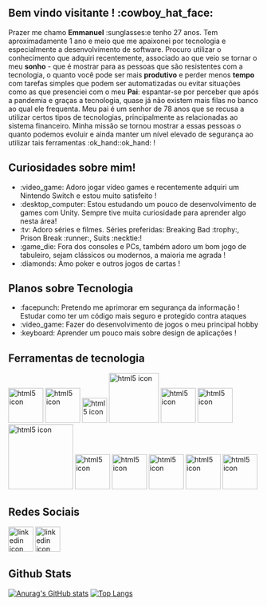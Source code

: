 <h2>Bem vindo visitante ! :cowboy_hat_face:</h2>
<p>Prazer me chamo <b>Emmanuel</b> :sunglasses:e tenho 27 anos. Tem aproximadamente 1 ano e meio que me apaixonei por tecnologia e especialmente a desenvolvimento de software.
Procuro utilizar o conhecimento que adquiri recentemente, associado ao que veio se tornar o meu <b>sonho</b> - que é mostrar para as pessoas que são resistentes com a tecnologia,
o quanto você pode ser mais <b>produtivo</b> e perder menos <b>tempo</b> com tarefas simples que podem ser automatizadas ou evitar situações como as que presenciei com o meu <b>Pai</b>: espantar-se por perceber que após a pandemia e graças a tecnologia, quase já não existem mais filas no banco ao qual ele frequenta. Meu pai é um senhor de 78 anos que se recusa a utilizar certos tipos de tecnologias, principalmente as relacionadas ao sistema financeiro. Minha missão se tornou mostrar a essas pessoas o quanto podemos evoluir e ainda manter um nível elevado de segurança ao utilizar tais ferramentas :ok_hand::ok_hand: !<p>

<h2>Curiosidades sobre mim!</h2>

<ul>
	<li>:video_game: Adoro jogar vídeo games e recentemente adquiri um Nintendo Switch e estou muito satisfeito !
	<li>:desktop_computer: Estou estudando um pouco de desenvolvimento de games com Unity. Sempre tive muita curiosidade para aprender algo nesta área!
	<li>:tv: Adoro séries e filmes. Séries preferidas: Breaking Bad :trophy:, Prison Break :runner:, Suits :necktie:!
	<li>:game_die: Fora dos consoles e PCs, também adoro um bom jogo de tabuleiro, sejam clássicos ou modernos, a maioria me agrada !
	<li>:diamonds: Amo poker e outros jogos de cartas !
</ul>

<h2>Planos sobre Tecnologia</h2>

<ul>
	<li>:facepunch: Pretendo me aprimorar em segurança da informação ! Estudar como ter um código mais seguro e protegido contra ataques</li>
	<li>:video_game: Fazer do desenvolvimento de jogos o meu principal hobby</li>
	<li>:keyboard: Aprender um pouco mais sobre design de aplicações !</li>
</ul>

<h2>Ferramentas de tecnologia</h2>

<div>
	<img alt="html5 icon" src="https://upload.wikimedia.org/wikipedia/commons/6/61/HTML5_logo_and_wordmark.svg" style="width:70px" style="margin-left:5px"/>
	<img alt="html5 icon" src="https://cdn-icons-png.flaticon.com/512/5968/5968242.png" style="width:70px" style="margin-left:5px"/>
	<img alt="html5 icon" src="https://cdn-icons-png.flaticon.com/512/5968/5968292.png" style="width:50px" style="margin-left:5px"/>
	<img alt="html5 icon" src="https://logos-world.net/wp-content/uploads/2020/09/Linux-Logo.png" style="width:100px" style="margin-left:5px"/>
	<img alt="html5 icon" src="https://git-scm.com/images/logos/downloads/Git-Icon-1788C.svg" style="width:70px" style="margin-left:5px"/>
	<img alt="html5 icon" src="https://upload.wikimedia.org/wikipedia/commons/4/4c/Typescript_logo_2020.svg" style="width:70px" style="margin-left:5px"/>
	<img alt="html5 icon" src="https://logos-download.com/wp-content/uploads/2016/09/React_logo_wordmark.png" style="width:130px" style="margin-left:5px"/>
	<img alt="html5 icon" src="https://raw.githubusercontent.com/reduxjs/redux/master/logo/logo.png" style="width:70px" style="margin-left:5px"/>
	<img alt="html5 icon" src="https://www.freepnglogos.com/uploads/logo-mysql-png/logo-mysql-mysql-logo-png-images-are-download-crazypng-21.png" style="width:70px" style="margin-left:5px"/>
	<img alt="html5 icon" src="https://www.desuvit.com/wp-content/uploads/2021/03/mongodb-icon.png" style="width:70px" style="margin-left:5px"/>
	<img alt="html5 icon" src="https://cdn-icons-png.flaticon.com/512/919/919825.png" style="width:70px" style="margin-left:5px"/>
	<img alt="html5 icon" src="https://logos-world.net/wp-content/uploads/2021/02/Docker-Symbol.png" style="width:70px"/>
</div>

<h2>Redes Sociais</h2>

<a href="https://www.linkedin.com/in/emmanuelbms/"><img alt="linkedin icon" src="https://cdn-icons-png.flaticon.com/512/174/174857.png" width="50px"/></a>
<a href="mailto:ebms.1712@gmail.com"><img alt="linkedin icon" src="https://cdn-icons-png.flaticon.com/512/281/281769.png" width="50px" /></a>

<h2>Github Stats</h2>

[![Anurag's GitHub stats](https://github-readme-stats.vercel.app/api?username=EmmanuelBMS&show_icons=true&theme=tokyonight)](https://github.com/EmmanuelBMS/github-readme-stats)
[![Top Langs](https://github-readme-stats.vercel.app/api/top-langs/?username=EmmanuelBMS&layout=compact&theme=tokyonight)](https://github.com/EmmanuelBMS/github-readme-stats)


